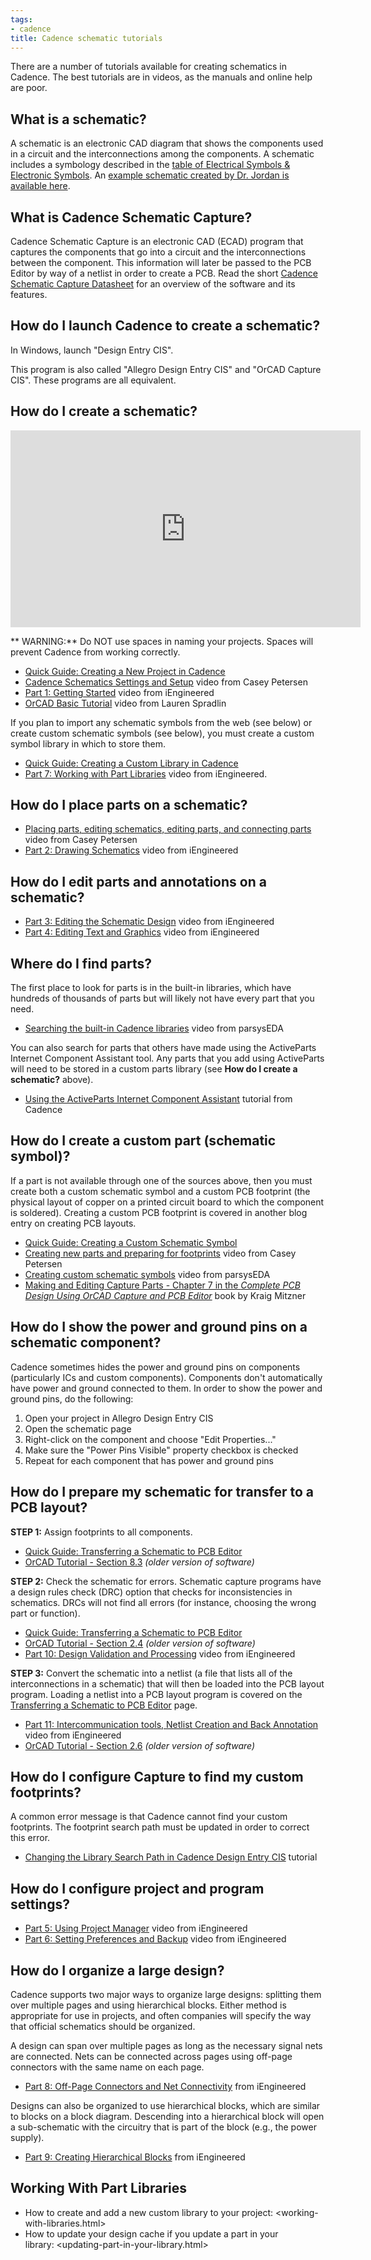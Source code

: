 ```yaml
---
tags:
- cadence
title: Cadence schematic tutorials
---
```


There are a number of tutorials available for creating schematics in Cadence. The best tutorials are in videos, as the manuals and online help are poor.

## What is a schematic?

A schematic is an electronic CAD diagram that shows the components used in a circuit and the interconnections among the components. A schematic includes a symbology described in the [table of Electrical Symbols & Electronic Symbols](http://www.rapidtables.com/electric/electrical_symbols.htm). An [example schematic created by Dr. Jordan is available here](https://drive.google.com/file/d/0ByRWb7dgVD-remI0MW9HaWJlamc/edit?usp=sharing).

## What is Cadence Schematic Capture?

Cadence Schematic Capture is an electronic CAD (ECAD) program that captures the components that go into a circuit and the interconnections between the component. This information will later be passed to the PCB Editor by way of a netlist in order to create a PCB. Read the short [Cadence Schematic Capture Datasheet](https://www.cadence.com/content/cadence-www/global/en_US/home/tools/pcb-design-and-analysis/design-authoring/allegro-design-entry-capture-cis.html) for an overview of the software and its features.

## How do I launch Cadence to create a schematic?

In Windows, launch "Design Entry CIS".

This program is also called "Allegro Design Entry CIS" and "OrCAD Capture CIS". These programs are all equivalent.

## How do I create a schematic?

<iframe width="560" height="315" src="https://www.youtube.com/embed/Rim7BOzS-jk" title="YouTube video player" frameborder="0" allow="accelerometer; autoplay; clipboard-write; encrypted-media; gyroscope; picture-in-picture" allowfullscreen></iframe>

** WARNING:** Do NOT use spaces in naming your projects. Spaces will prevent Cadence from working correctly.

-   [Quick Guide: Creating a New Project in Cadence](/creating-a-new-project-in-cadence/)
-   [Cadence Schematics Settings and Setup](https://www.youtube.com/watch?v=VjxWnRx8WZQ&list=PLfPEKfeM1ZYMa7phcDzKXsb0zQN60Vv3Q&index=2) video from Casey Petersen
-   [Part 1: Getting Started](https://www.youtube.com/watch?v=NU8i39HZTik) video from iEngineered
-   [OrCAD Basic Tutorial](https://www.youtube.com/watch?v=LhSo14DUFVQ) video from Lauren Spradlin

If you plan to import any schematic symbols from the web (see below) or create custom schematic symbols (see below), you must create a custom symbol library in which to store them.

-   [Quick Guide: Creating a Custom Library in Cadence](/creating-a-custom-library-in-cadence/)
-   [Part 7: Working with Part Libraries](https://www.youtube.com/watch?v=sWKBbRqe5qQ) video from iEngineered.

## How do I place parts on a schematic?

-   [Placing parts, editing schematics, editing parts, and connecting parts](https://www.youtube.com/watch?v=h_H2ncFaD2s&list=PLfPEKfeM1ZYMa7phcDzKXsb0zQN60Vv3Q&index=3) video from Casey Petersen
-   [Part 2: Drawing Schematics](https://www.youtube.com/watch?v=rTbFK6jepv8) video from iEngineered

## How do I edit parts and annotations on a schematic?

-   [Part 3: Editing the Schematic Design](https://www.youtube.com/watch?v=WDfBSvLCy64) video from iEngineered
-   [Part 4: Editing Text and Graphics](https://www.youtube.com/watch?v=0ICr74NMrJY) video from iEngineered

## Where do I find parts?

The first place to look for parts is in the built-in libraries, which have hundreds of thousands of parts but will likely not have every part that you need.

-   [Searching the built-in Cadence libraries](https://www.youtube.com/watch?v=GjHgwmbvyo0) video from parsysEDA

You can also search for parts that others have made using the ActiveParts Internet Component Assistant tool. Any parts that you add using ActiveParts will need to be stored in a custom parts library (see **How do I create a schematic?** above).

-   [Using the ActiveParts Internet Component Assistant](http://www.activeparts.com/walk-through.asp#) tutorial from Cadence

## How do I create a custom part (schematic symbol)?

If a part is not available through one of the sources above, then you must create both a custom schematic symbol and a custom PCB footprint (the physical layout of copper on a printed circuit board to which the component is soldered). Creating a custom PCB footprint is covered in another blog entry on creating PCB layouts.

-   [Quick Guide: Creating a Custom Schematic Symbol](/creating-a-custom-schematic-symbol-in-cadence/)
-   [Creating new parts and preparing for footprints](https://www.youtube.com/watch?v=8EgTsjVaZS8&index=5&list=PLfPEKfeM1ZYMa7phcDzKXsb0zQN60Vv3Q) video from Casey Petersen
-   [Creating custom schematic symbols](https://www.youtube.com/watch?v=JBrpZbYMN4c) video from parsysEDA
-   [Making and Editing Capture Parts - Chapter 7 in the *Complete PCB Design Using OrCAD Capture and PCB Editor*](http://search.ebscohost.com.ezproxy1.lib.asu.edu/login.aspx?direct=true&db=nlebk&AN=249296&site=ehost-live&ebv=EB&ppid=pp_v) book by Kraig Mitzner

## How do I show the power and ground pins on a schematic component?

Cadence sometimes hides the power and ground pins on components (particularly ICs and custom components). Components don't automatically have power and ground connected to them. In order to show the power and ground pins, do the following:

1.  Open your project in Allegro Design Entry CIS
2.  Open the schematic page
3.  Right-click on the component and choose "Edit Properties..."
4.  Make sure the "Power Pins Visible" property checkbox is checked
5.  Repeat for each component that has power and ground pins

## How do I prepare my schematic for transfer to a PCB layout?

**STEP 1:** Assign footprints to all components.

-   [Quick Guide: Transferring a Schematic to PCB Editor](/transferring-a-cadence-schematic-to-pcb-editor/)
-   [OrCAD Tutorial - Section 8.3](https://drive.google.com/a/asu.edu/file/d/0ByRWb7dgVD-rX3VWTWxLNjdsRWs/edit) *(older version of software)*

**STEP 2:** Check the schematic for errors. Schematic capture programs have a design rules check (DRC) option that checks for inconsistencies in schematics. DRCs will not find all errors (for instance, choosing the wrong part or function).

-   [Quick Guide: Transferring a Schematic to PCB Editor](/transferring-a-cadence-schematic-to-pcb-editor/)
-   [OrCAD Tutorial - Section 2.4](https://drive.google.com/a/asu.edu/file/d/0ByRWb7dgVD-rX3VWTWxLNjdsRWs/edit) *(older version of software)*
-   [Part 10: Design Validation and Processing](https://www.youtube.com/watch?v=WCCgKwLbV6o) video from iEngineered

**STEP 3:** Convert the schematic into a netlist (a file that lists all of the interconnections in a schematic) that will then be loaded into the PCB layout program. Loading a netlist into a PCB layout program is covered on the [Transferring a Schematic to PCB Editor](/transferring-a-cadence-schematic-to-pcb-editor/) page.

-   [Part 11: Intercommunication tools, Netlist Creation and Back Annotation](https://www.youtube.com/watch?v=3u1eGx95vLk) video from iEngineered
-   [OrCAD Tutorial - Section 2.6](https://drive.google.com/a/asu.edu/file/d/0ByRWb7dgVD-rX3VWTWxLNjdsRWs/edit) *(older version of software)*

## How do I configure Capture to find my custom footprints?

A common error message is that Cadence cannot find your custom footprints. The footprint search path must be updated in order to correct this error.

-   [Changing the Library Search Path in Cadence Design Entry CIS](/changing-the-library-search-path-in-cadence-design-entry-cis/) tutorial

## How do I configure project and program settings?

-   [Part 5: Using Project Manager](https://www.youtube.com/watch?v=U3AwiOS7FBk) video from iEngineered
-   [Part 6: Setting Preferences and Backup](https://www.youtube.com/watch?v=pHfd47WWNNM) video from iEngineered

## How do I organize a large design?

Cadence supports two major ways to organize large designs: splitting them over multiple pages and using hierarchical blocks. Either method is appropriate for use in projects, and often companies will specify the way that official schematics should be organized.

A design can span over multiple pages as long as the necessary signal nets are connected. Nets can be connected across pages using off-page connectors with the same name on each page.

-   [Part 8: Off-Page Connectors and Net Connectivity](https://www.youtube.com/watch?v=AwUmqxsdweQ) from iEngineered

Designs can also be organized to use hierarchical blocks, which are similar to blocks on a block diagram. Descending into a hierarchical block will open a sub-schematic with the circuitry that is part of the block (e.g., the power supply).

-   [Part 9: Creating Hierarchical Blocks](https://www.youtube.com/watch?v=Szi9mB9V5rM) from iEngineered

## Working With Part Libraries

-   How to create and add a new custom library to your project: <working-with-libraries.html>
-   How to update your design cache if you update a part in your library: <updating-part-in-your-library.html>
